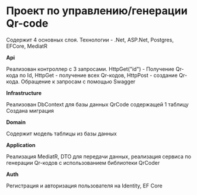 # Проект по управлению/генерации Qr-code

Содержит 4 основных слоя. Технологии - .Net, ASP.Net, Postgres, EFCore, MediatR

**Api**

Реализован контроллер с 3 запросами. HttpGet("id") - Получение Qr-кода по Id, HttpGet - получение всех Qr-кодов, HttpPost - создание Qr-кода. Обращение к запросам с помощью Swagger

**Infrastructure**

Реализован DbContext для базы данных QrCode содержащей 1 таблицу
Создана миграция

**Domain**

Содержит модель таблицы из базы данных

**Application**

Реализация MediatR, DTO для передачи данных,
реализация сервиса по генерации Qr-кодов с использованием библиотеки QrCoder

**Auth**

Регистрация и авторизация пользователя на Identity, EF Core
